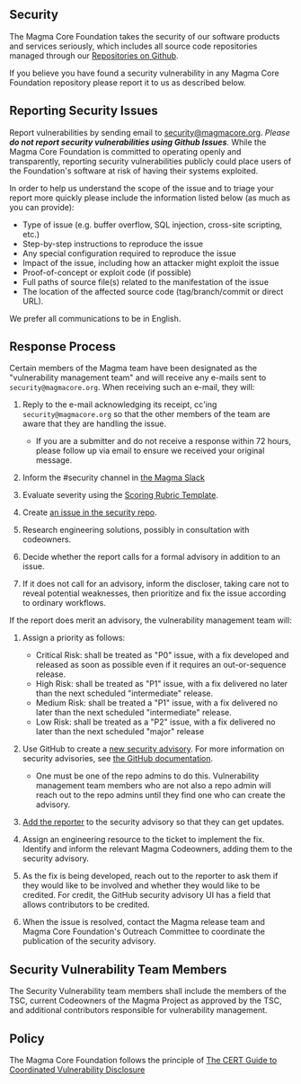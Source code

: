## Security

The Magma Core Foundation takes the security of our software products and services seriously, which includes all source code repositories managed through our [Repositories on Github](https://github.com/magma).

If you believe you have found a security vulnerability in any Magma Core Foundation repository please report it to us as described below.

## Reporting Security Issues

Report vulnerabilities by sending email to [security@magmacore.org](mailto:security@magmacore.org). _Please **do not report security vulnerabilities using Github Issues**._  While the Magma Core Foundation is committed to operating openly and transparently, reporting security vulnerabilities publicly could place users of the Foundation's software at risk of having their systems exploited.

In order to help us understand the scope of the issue and to triage your report more quickly please include the information listed below (as much as you can provide):

- Type of issue (e.g. buffer overflow, SQL injection, cross-site scripting, etc.)
- Step-by-step instructions to reproduce the issue
- Any special configuration required to reproduce the issue
- Impact of the issue, including how an attacker might exploit the issue
- Proof-of-concept or exploit code (if possible)
- Full paths of source file(s) related to the manifestation of the issue
- The location of the affected source code (tag/branch/commit or direct URL).

We prefer all communications to be in English.

## Response Process

Certain members of the Magma team have been designated as the "vulnerability management team" and will receive any e-mails sent to `security@magmacore.org`. When receiving such an e-mail, they will:

1. Reply to the e-mail acknowledging its receipt, cc'ing `security@magmacore.org` so that the other members of the team are aware that they are handling the issue.  

    - If you are a submitter and do not receive a response within 72 hours, please follow up via email to ensure we received your original message.

2. Inform the #security channel in [the Magma Slack](https://magmacore.slack.com)

2. Evaluate severity using the [Scoring Rubric Template](https://github.com/magma/security/blob/main/Scoring%20rubric%20for%20Magma%20weaknesses.xlsx).

3. Create [an issue in the security repo](https://github.com/magma/security/issues). 

4. Research engineering solutions, possibly in consultation with codeowners. 

5. Decide whether the report calls for a formal advisory in addition to an issue. 

6. If it does not call for an advisory, inform the discloser, taking care not to reveal potential weaknesses, then prioritize and fix the issue according to ordinary workflows.

If the report does merit an advisory, the vulnerability management team will:

1. Assign a priority as follows:

   - Critical Risk: shall be treated as "P0" issue, with a fix developed and released as soon as possible even if it requires an out-or-sequence release.
   - High Risk: shall be treated as "P1" issue, with a fix delivered no later than the next scheduled "intermediate" release.
   - Medium Risk: shall be treated a "P1" issue, with a fix delivered no later than the next scheduled "intermediate" release.
   - Low Risk: shall be treated as a "P2" issue, with a fix delivered no later than the next scheduled "major" release

2. Use GitHub to create a [new security advisory](https://github.com/magma/magma/security/advisories/new). For more information on security advisories, see [the GitHub documentation](https://docs.github.com/en/free-pro-team@latest/github/managing-security-vulnerabilities/managing-security-vulnerabilities-in-your-project).
 
    - One must be one of the repo admins to do this. Vulnerability management team members who are not also a repo admin will reach out to the repo admins until they find one who can create the advisory. 

3. [Add the reporter](https://docs.github.com/en/free-pro-team@latest/github/managing-security-vulnerabilities/adding-a-collaborator-to-a-security-advisory) to the security advisory so that they can get updates.

4. Assign an engineering resource to the ticket to implement the fix. Identify and inform the relevant Magma Codeowners, adding them to the security advisory. 

5. As the fix is being developed, reach out to the reporter to ask them if they would like to be involved and whether they would like to be credited. For credit, the GitHub security advisory UI has a field that allows contributors to be credited.

6. When the issue is resolved, contact the Magma release team and Magma Core Foundation's Outreach Committee to coordinate the publication of the security advisory.

## Security Vulnerability Team Members

The Security Vulnerability team members shall include the members of the TSC, current Codeowners of the Magma Project as approved by the TSC, and additional contributors responsible for vulnerability management.

## Policy

The Magma Core Foundation follows the principle of [The CERT Guide to Coordinated Vulnerability Disclosure](https://resources.sei.cmu.edu/asset_files/SpecialReport/2017_003_001_503340.pdf)
